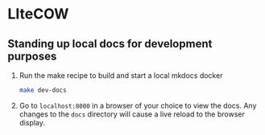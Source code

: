 # LIteCOW

## Standing up local docs for development purposes

1. Run the make recipe to build and start a local mkdocs docker

    ```bash
    make dev-docs
    ```

2. Go to `localhost:8000` in a browser of your choice to view the docs. Any changes to the `docs` directory will cause a live reload to the browser display.
